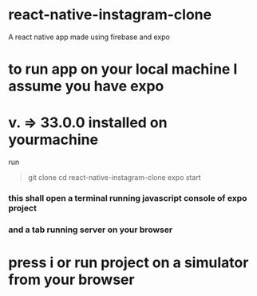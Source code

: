 # react-native-instagram-clone
A react native app made using firebase and expo

# to run app on your local machine I assume you have expo 
# v. => 33.0.0 installed on yourmachine

run 
> git clone <repo url>
> cd react-native-instagram-clone
> expo start

 ### this shall open a terminal running javascript console of expo project 
 ### and a tab running server on your browser
 # press i or run project on a simulator from your browser
 
